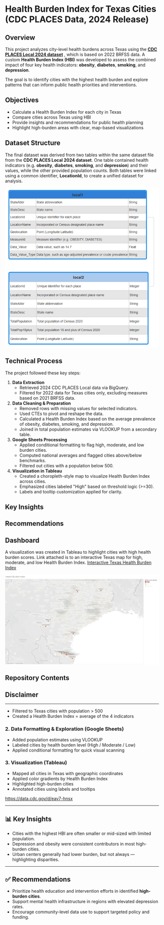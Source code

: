 # Health Burden Index for Texas Cities (CDC PLACES Data, 2024 Release)
## Overview
This project analyzes city-level health burdens across Texas using the [**CDC PLACES Local 2024 dataset**](data) , which is based on 2022 BRFSS data. A custom **Health Burden Index (HBI)** was developed to assess the combined impact of four key health indicators: **obesity**, **diabetes**, **smoking**, and **depression**.

The goal is to identify cities with the highest health burden and explore patterns that can inform public health priorities and interventions.

## Objectives
* Calculate a Health Burden Index for each city in Texas
* Compare cities across Texas using HBI
* Provide insights and recommendations for public health planning
* Highlight high-burden areas with clear, map-based visualizations

## Dataset Structure
The final dataset was derived from two tables within the same dataset file from the **CDC PLACES Local 2024 dataset**. One table contained health indicators (e.g. **obesity**, **diabetes**, **smoking**, and **depression**) and their values, while the other provided population counts. Both tables were linked using a common identifier, **LocationId**, to create a unified dataset for analysis. 

![places](images/places.png)

## Technical Process
The project followed these key steps:
1. **Data Extraction**  
   - Retrieved 2024 CDC PLACES Local data via BigQuery.
   - Filtered for 2022 data for Texas cities only, excluding measures based on 2021 BRFSS data.
2. **Data Cleaning & Preparation**  
   - Removed rows with missing values for selected indicators.
   - Used CTEs to pivot and reshape the data.
   - Calculated a Health Burden Index based on the average prevalence of obesity, diabetes, smoking, and depression.
   - Joined in total population estimates via VLOOKUP from a secondary table.
3. **Google Sheets Processing**  
   - Applied conditional formatting to flag high, moderate, and low burden cities.
   - Computed national averages and flagged cities above/below benchmarks.
   - Filtered out cities with a population below 500.
4. **Visualization in Tableau**  
   - Created a choropleth-style map to visualize Health Burden Index across cities.
   - Emphasized cities labeled "High" based on threshold logic (>=30).
   - Labels and tooltip customization applied for clarity.


## Key Insights



## Recommendations



## Dashboard
A visualization was created in Tableau to highlight cities with high health burden scores. Link attached is to an interactive Texas map for high, moderate, and low Health Burden Index.
[Interactive Texas Health Burden Index](https://public.tableau.com/views/hbiplacestxover500/Sheet1?:language=en-US&:sid=&:redirect=auth&:display_count=n&:origin=viz_share_link)

![txhigh](images/txhigh.png)

## Repository Contents



## Disclaimer






---

- Filtered to Texas cities with population > 500
- Created a Health Burden Index = average of the 4 indicators

### 2. Data Formatting & Exploration (Google Sheets)
- Added population estimates using VLOOKUP
- Labeled cities by health burden level (High / Moderate / Low)
- Applied conditional formatting for quick visual scanning

### 3. Visualization (Tableau)
- Mapped all cities in Texas with geographic coordinates
- Applied color gradients by Health Burden Index
- Highlighted high-burden cities
- Annotated cities using labels and tooltips

https://data.cdc.gov/d/eav7-hnsx


---

## 📊 Key Insights

- Cities with the highest HBI are often smaller or mid-sized with limited population.
- Depression and obesity were consistent contributors in most high-burden cities.
- Urban centers generally had lower burden, but not always — highlighting disparities.

---

## ✅ Recommendations

- Prioritize health education and intervention efforts in identified **high-burden cities**.
- Support mental health infrastructure in regions with elevated depression rates.
- Encourage community-level data use to support targeted policy and funding.

